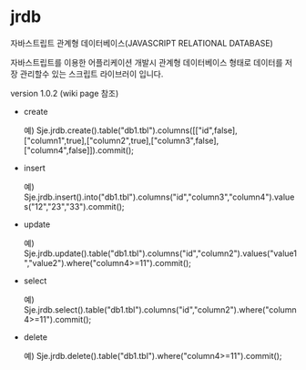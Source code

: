 # jrdb

자바스트립트 관계형 데이터베이스(JAVASCRIPT RELATIONAL DATABASE)

자바스트립트를 이용한 어플리케이션 개발시 관계형 데이터베이스 형태로 데이터를
저장 관리할수 있는 스크립트 라이브러이 입니다.


version 1.0.2 (wiki page 참조)

- create

  예) Sje.jrdb.create().table("db1.tbl").columns([["id",false],["column1",true],["column2",true],["column3",false],["column4",false]]).commit();

- insert

  예) Sje.jrdb.insert().into("db1.tbl").columns("id","column3","column4").values("12","23","33").commit();

- update

  예) Sje.jrdb.update().table("db1.tbl").columns("id","column2").values("value1","value2").where("column4>=11").commit();

- select

  예) Sje.jrdb.select().table("db1.tbl").columns("id","column2").where("column4>=11").commit();
  
- delete

  예) Sje.jrdb.delete().table("db1.tbl").where("column4>=11").commit();
